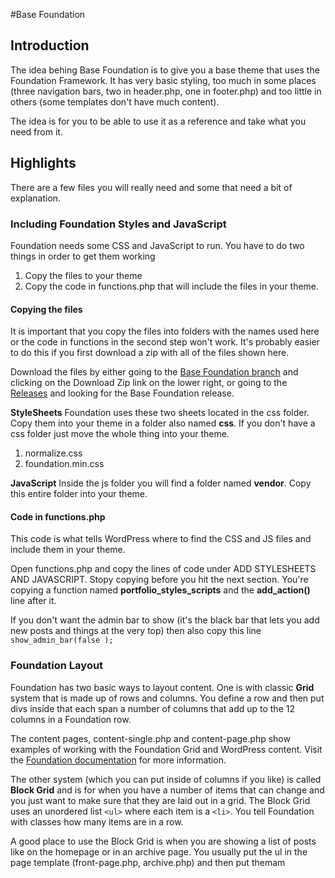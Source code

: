 #Base Foundation

## Introduction
The idea behing Base Foundation is to give you a base theme that uses the Foundation Framework. It has very basic styling, too much in some places (three navigation bars, two in header.php, one in footer.php) and too little in others (some templates don't have much content). 

The idea is for you to be able to use it as a reference and take what you need from it.

## Highlights
There are a few files you will really need and some that need a bit of explanation.

### Including Foundation Styles and JavaScript
Foundation needs some CSS and JavaScript to run. You have to do two things in order to get them working

1. Copy the files to your theme
2. Copy the code in functions.php that will include the files in your theme.

#### Copying the files
It is important that you copy the files into folders with the names used here or the code in functions in the second step won't work. It's probably easier to do this if you first download a zip with all of the files shown here. 

Download the files by either going to the [Base Foundation branch](https://github.com/stein-bmcc/460-spring-14/tree/Base-Foundation) and clicking on the Download Zip link on the lower right, or going to the [Releases](https://github.com/stein-bmcc/460-spring-14/releases) and looking for the Base Foundation release.

**StyleSheets** Foundation uses these two sheets located in the css folder. Copy them into your theme in a folder also named **css**. If you don't have a css folder just move the whole thing into your theme.

1. normalize.css
2. foundation.min.css

**JavaScript** Inside the js folder you will find a folder named **vendor**. Copy this entire folder into your theme.

#### Code in functions.php
This code is what tells WordPress where to find the CSS and JS files and include them in your theme.

Open functions.php and copy the lines of code under ADD STYLESHEETS AND JAVASCRIPT. Stopy copying before you hit the next section. You're copying a function named **portfolio_styles_scripts** and the **add_action()** line after it.

If you don't want the admin bar to show (it's the black bar that lets you add new posts and things at the very top) then also copy this line
`show_admin_bar(false );`


### Foundation Layout
Foundation has two basic ways to layout content. One is with  classic **Grid** system that is made up of rows and columns. You define a row and then put divs inside that each span a number of columns that add up to the 12 columns in a Foundation row.

The content pages, content-single.php and content-page.php show examples of working with the Foundation Grid and WordPress content. Visit the [Foundation documentation](http://foundation.zurb.com/docs/) for more information.

The other system (which you can put inside of columns if you like) is called **Block Grid** and is for when you have a number of items that can change and you just want to make sure that they are laid out in a grid. The Block Grid uses an unordered list `<ul>` where each item is a `<li>`. You tell Foundation with classes how many items are in a row.

A good place to use the Block Grid is when you are showing a list of posts like on the homepage or in an archive page. You usually put the ul in the page template (front-page.php, archive.php) and then put themam

